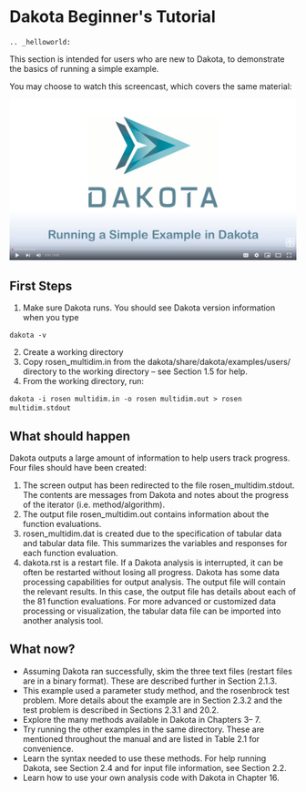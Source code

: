Dakota Beginner's Tutorial
============

```{eval-rst}
.. _helloworld:
```

This section is intended for users who are new to Dakota, to demonstrate the basics of running a simple example.

You may choose to watch this screencast, which covers the same material:

[![alt text](img/DakotaSimpleExampleScreencastTeaser.png "Watch Screencast 1.1: Running a Simple Example in Dakota")](https://www.youtube.com/watch?v=ofi13UTq_Is&list=PLouetuxaIMDo-NMFXT-hlHYhOkePLrayY&index=1)

## First Steps

1. Make sure Dakota runs. You should see Dakota version information when you type

```
dakota -v
```

2. Create a working directory
3. Copy rosen_multidim.in from the dakota/share/dakota/examples/users/ directory to the working directory – see Section 1.5 for help.
4. From the working directory, run:

```
dakota -i rosen multidim.in -o rosen multidim.out > rosen multidim.stdout
```

## What should happen

Dakota outputs a large amount of information to help users track progress. Four files should have been created:
1. The screen output has been redirected to the file rosen_multidim.stdout. The contents are messages from
Dakota and notes about the progress of the iterator (i.e. method/algorithm).
2. The output file rosen_multidim.out contains information about the function evaluations.
3. rosen_multidim.dat is created due to the specification of tabular data and
tabular data file. This summarizes the variables and responses for each function evaluation.
4. dakota.rst is a restart file. If a Dakota analysis is interrupted, it can be often be restarted without losing all progress.
Dakota has some data processing capabilities for output analysis. The output file will contain the relevant results. In this case,
the output file has details about each of the 81 function evaluations. For more advanced or customized data processing or
visualization, the tabular data file can be imported into another analysis tool.

## What now?
* Assuming Dakota ran successfully, skim the three text files (restart files are in a binary format). These are described
further in Section 2.1.3.
* This example used a parameter study method, and the rosenbrock test problem. More details about the example are
in Section 2.3.2 and the test problem is described in Sections 2.3.1 and 20.2.
* Explore the many methods available in Dakota in Chapters 3– 7.
* Try running the other examples in the same directory. These are mentioned throughout the manual and are listed in
Table 2.1 for convenience.
* Learn the syntax needed to use these methods. For help running Dakota, see Section 2.4 and for input file information,
see Section 2.2.
* Learn how to use your own analysis code with Dakota in Chapter 16.